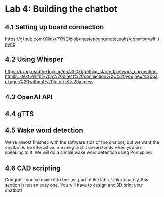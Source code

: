 # Lab 4: Building the chatbot

## 4.1 Setting up board connection

https://github.com/Xilinx/PYNQ/blob/master/pynq/notebooks/common/wifi.ipynb

## 4.2 Using Whisper

https://pynq.readthedocs.io/en/v3.0.0/getting_started/network_connection.html#:~:text=With%20a%20direct%20connection%2C%20you,new%20packages%20without%20Internet%20access.

## 4.3 OpenAI API

## 4.4 gTTS



## 4.5 Wake word detection

We're almost finished with the software side of the chatbot, but we want the chatbot to be interactive, meaning that it understands when you are speaking to it. We will do a simple wake word detection using Porcupine. 

## 4.6 CAD scripting

Congrats, you've made it to the last part of the labs. Unfortunately, this section is not an easy one. You will have to design and 3D print your chatbot!